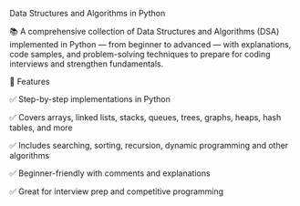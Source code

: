 Data Structures and Algorithms in Python

📚 A comprehensive collection of Data Structures and Algorithms (DSA) implemented in Python — from beginner to advanced — with explanations, code samples, and problem-solving techniques to prepare for coding interviews and strengthen fundamentals.

🚀 Features

✅ Step-by-step implementations in Python

✅ Covers arrays, linked lists, stacks, queues, trees, graphs, heaps, hash tables, and more

✅ Includes searching, sorting, recursion, dynamic programming and other algorithms

✅ Beginner-friendly with comments and explanations

✅ Great for interview prep and competitive programming
